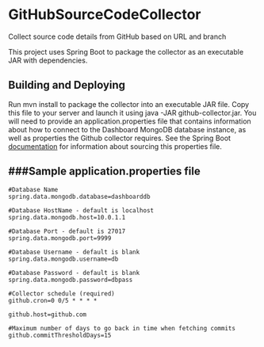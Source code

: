 GitHubSourceCodeCollector
=========================

Collect source code details from GitHub based on URL and branch

This project uses Spring Boot to package the collector as an executable JAR with dependencies.

Building and Deploying
--------------------------------------

Run mvn install to package the collector into an executable JAR file. Copy this file to your server and launch it using
java -JAR github-collector.jar. You will need to provide an application.properties file that contains information about how
to connect to the Dashboard MongoDB database instance, as well as properties the Github collector requires. See
the Spring Boot [documentation](http://docs.spring.io/spring-boot/docs/current-SNAPSHOT/reference/htmlsingle/#boot-features-external-config-application-property-files)
for information about sourcing this properties file.

###Sample application.properties file
--------------------------------------

    #Database Name 
    spring.data.mongodb.database=dashboarddb

    #Database HostName - default is localhost
    spring.data.mongodb.host=10.0.1.1

    #Database Port - default is 27017
    spring.data.mongodb.port=9999

    #Database Username - default is blank
    spring.data.mongodb.username=db

    #Database Password - default is blank
    spring.data.mongodb.password=dbpass

    #Collector schedule (required)
    github.cron=0 0/5 * * * *

    github.host=github.com

    #Maximum number of days to go back in time when fetching commits
    github.commitThresholdDays=15
